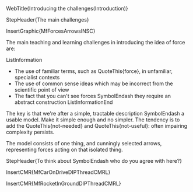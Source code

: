 WebTitle{Introducing the challenges(Introduction)}

StepHeader{The main challenges}

InsertGraphic{MfForcesArrowsINSC}

The main teaching and learning challenges in introducing the idea of force are:

ListInformation
- The use of familiar terms, such as QuoteThis{force}, in unfamiliar, specialist contexts
- The use of common sense ideas which may be incorrect from the scientific point of view
- The fact that you can&apos;t see forces SymbolEndash they require an abstract construction
ListInformationEnd

The key is that we&apos;re after a simple, tractable description SymbolEndash a usable model. Make it simple enough and no simpler. The tendency is to add the QuoteThis{not-needed} and QuoteThis{not-useful}: often impairing complexity persists.

The model consists of one thing, and cunningly selected arrows, representing forces acting on that isolated thing.

StepHeader{To think about SymbolEndash who do you agree with here?}

InsertCMR{MfCarOnDriveDIPThreadCMRL}

InsertCMR{MfRocketInGroundDIPThreadCMRL}

